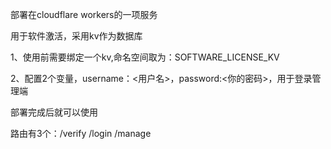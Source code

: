 部署在cloudflare workers的一项服务

用于软件激活，采用kv作为数据库

1、使用前需要绑定一个kv,命名空间取为：SOFTWARE_LICENSE_KV

2、配置2个变量，username：<用户名>，password:<你的密码>，用于登录管理端

部署完成后就可以使用

路由有3个：/verify /login /manage
